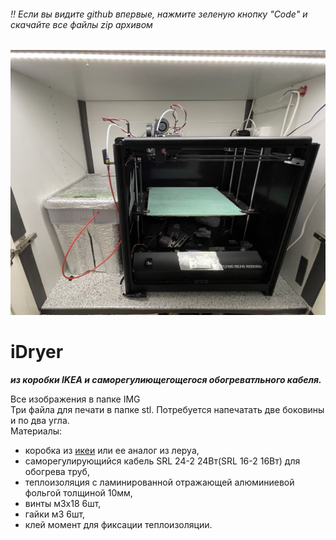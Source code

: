 ###### ‼️ Если вы видите github впервые, нажмите зеленую кнопку "Code" и скачайте все файлы zip архивом 

![BearTower img](https://github.com/pavluchenkor/iDryer/blob/master/img/016.jpeg)

# iDryer
***из коробки IKEA и саморегулиющегощегося обогреватльного кабеля.***

Все изображения в папке IMG<br>
Три файла для печати в папке stl. Потребуется напечатать две боковины и по два угла.<br>
Материалы:
- коробка из [икеи](https://www.ikea.com/ru/ru/p/samla-samla-konteyner-s-kryshkoy-prozrachnyy-s59389131/) или ее аналог из леруа,
- саморегулирующийся кабель SRL 24-2 24Вт(SRL 16-2 16Вт) для обогрева труб,
- теплоизоляция с ламинированной отражающей алюминиевой фольгой толщиной 10мм,
- винты м3х18 6шт,
- гайки м3 6шт,
- клей момент для фиксации теплоизоляции.